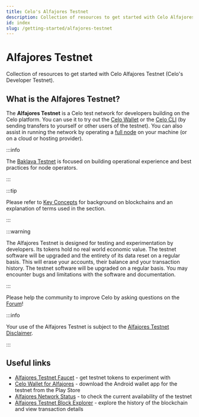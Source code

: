 ```yaml
---
title: Celo's Alfajores Testnet
description: Collection of resources to get started with Celo Alfajores Testnet (Celo's Developer Testnet).
id: index
slug: /getting-started/alfajores-testnet
---
```

# Alfajores Testnet

Collection of resources to get started with Celo Alfajores Testnet (Celo's Developer Testnet).

## What is the Alfajores Testnet?

The **Alfajores Testnet** is a Celo test network for developers building on the Celo platform. You can use it to try out the [Celo Wallet](https://celo.org/build/wallet) or the [Celo CLI](/command-line-interface/introduction) \(by sending transfers to yourself or other users of the testnet\). You can also assist in running the network by operating a [full node](/getting-started/mainnet/running-a-full-node-in-mainnet) on your machine \(or on a cloud or hosting provider\).

:::info

The [Baklava Testnet](/getting-started/baklava-testnet) is focused on building operational experience and best practices for node operators.

:::

:::tip

Please refer to [Key Concepts](/overview#background-and-key-concepts) for background on blockchains and an explanation of terms used in the section.

:::

:::warning

The Alfajores Testnet is designed for testing and experimentation by developers. Its tokens hold no real world economic value. The testnet software will be upgraded and the entirety of its data reset on a regular basis. This will erase your accounts, their balance and your transaction history. The testnet software will be upgraded on a regular basis. You may encounter bugs and limitations with the software and documentation.

:::

Please help the community to improve Celo by asking questions on the [Forum](https://forum.celo.org/c/alfajores-testnet)!

:::info

Your use of the Alfajores Testnet is subject to the [Alfajores Testnet Disclaimer](/important-information/alfajores-testnet-disclaimer).

:::

## Useful links

- [Alfajores Testnet Faucet](https://celo.org/build/faucet) - get testnet tokens to experiment with
- [Celo Wallet for Alfajores](https://celo.org/build/wallet) - download the Android wallet app for the testnet from the Play Store
- [Alfajores Network Status](https://alfajores-celostats.celo-testnet.org) - to check the current availability of the testnet
- [Alfajores Testnet Block Explorer](https://alfajores-blockscout.celo-testnet.org) - explore the history of the blockchain and view transaction details
